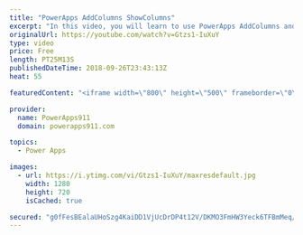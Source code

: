 ```yaml
---
title: "PowerApps AddColumns ShowColumns"
excerpt: "In this video, you will learn to use PowerApps AddColumns and ShowColumns along with other functions to better manipulate your data. Sometimes you don't control your data so you need to fix it up after you bring it into your app. This video will show you some of the tricks of the trade to do so.   Video"
originalUrl: https://youtube.com/watch?v=Gtzs1-IuXuY
type: video
price: Free
length: PT25M13S
publishedDateTime: 2018-09-26T23:43:13Z
heat: 55

featuredContent: "<iframe width=\"800\" height=\"500\" frameborder=\"0\" src=\"https://www.youtube.com/embed/Gtzs1-IuXuY\" allow=\"accelerometer; autoplay; encrypted-media; gyroscope; picture-in-picture\" allowfullscreen></iframe>"

provider:
  name: PowerApps911
  domain: powerapps911.com

topics:
  - Power Apps

images:
  - url: https://i.ytimg.com/vi/Gtzs1-IuXuY/maxresdefault.jpg
    width: 1280
    height: 720
    isCached: true

secured: "g0fFesBEalaUHoSzg4KaiDD1VjUcDrDP4t12V/DKMO3FmHW3Yeck6TFBmMeq/djIsY3YYnQjKEh+HI3lAvP4ueJ3inYTQdWWKsy5NWL62Bf7AujNidGmuiD8Z8fbNztaH75WGTLJ8t2Ywz5dhrN193m1L7jEtmXgY6OsBRtEC0YQdY9brtPiABweK8Cpi1orVRjwzuX23Z+jbVAg5rj4FYS6NEVz4f5IEeAOSSqnPmcn4z0WeKnACZ+pgApdJMGn++hllg4Oyk/QL8x2b95OULMZ1uD/2bDK0y0uJdx/rVJX6Y8s5DOvfidmBjJFsjMAIHHVCdN4qfq964DX581d+H4+0MkWi2K0XG+m13XgXZILAM0XofAjLBeWzFuWR8S1fkNfqdrgh255yakDyygvB11fbgSDjvtpJY2xZVK383Q=;YLbKb2D8HZ6/0DvP3eVwMg=="
---
```


